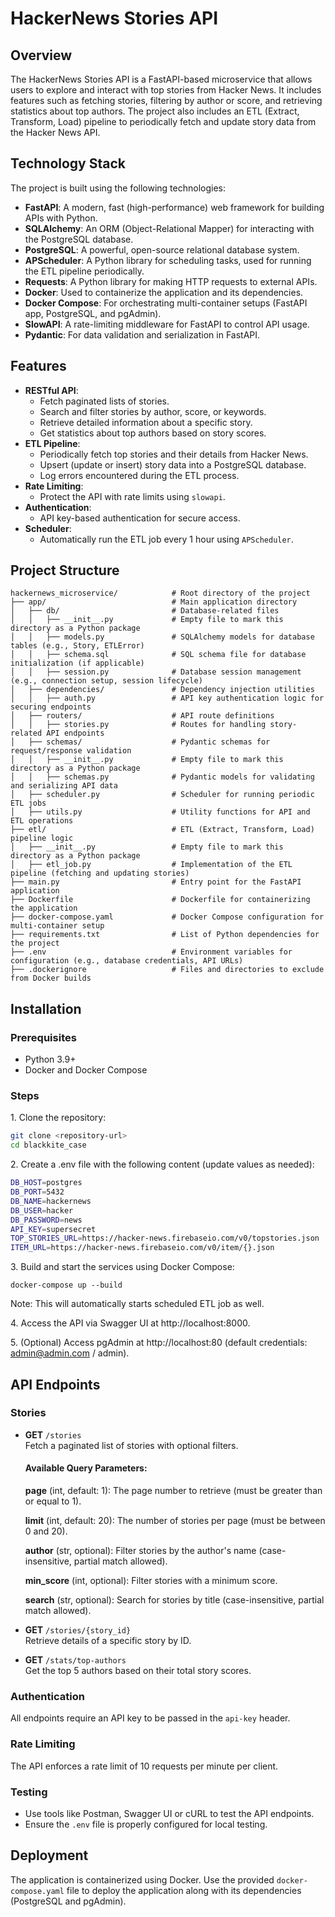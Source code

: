 # HackerNews Stories API

## Overview

The HackerNews Stories API is a FastAPI-based microservice that allows users to explore and interact with top stories from Hacker News. It includes features such as fetching stories, filtering by author or score, and retrieving statistics about top authors. The project also includes an ETL (Extract, Transform, Load) pipeline to periodically fetch and update story data from the Hacker News API.

## Technology Stack

The project is built using the following technologies:

- **FastAPI**: A modern, fast (high-performance) web framework for building APIs with Python.
- **SQLAlchemy**: An ORM (Object-Relational Mapper) for interacting with the PostgreSQL database.
- **PostgreSQL**: A powerful, open-source relational database system.
- **APScheduler**: A Python library for scheduling tasks, used for running the ETL pipeline periodically.
- **Requests**: A Python library for making HTTP requests to external APIs.
- **Docker**: Used to containerize the application and its dependencies.
- **Docker Compose**: For orchestrating multi-container setups (FastAPI app, PostgreSQL, and pgAdmin).
- **SlowAPI**: A rate-limiting middleware for FastAPI to control API usage.
- **Pydantic**: For data validation and serialization in FastAPI.

## Features

- **RESTful API**:
  - Fetch paginated lists of stories.
  - Search and filter stories by author, score, or keywords.
  - Retrieve detailed information about a specific story.
  - Get statistics about top authors based on story scores.
- **ETL Pipeline**:
  - Periodically fetch top stories and their details from Hacker News.
  - Upsert (update or insert) story data into a PostgreSQL database.
  - Log errors encountered during the ETL process.
- **Rate Limiting**:
  - Protect the API with rate limits using `slowapi`.
- **Authentication**:
  - API key-based authentication for secure access.
- **Scheduler**:
  - Automatically run the ETL job every 1 hour using `APScheduler`.

## Project Structure
```
hackernews_microservice/            # Root directory of the project
├── app/                            # Main application directory
│   ├── db/                         # Database-related files
│   │   ├── __init__.py             # Empty file to mark this directory as a Python package
│   │   ├── models.py               # SQLAlchemy models for database tables (e.g., Story, ETLError)
│   │   ├── schema.sql              # SQL schema file for database initialization (if applicable)
│   │   ├── session.py              # Database session management (e.g., connection setup, session lifecycle)
│   ├── dependencies/               # Dependency injection utilities
│   │   ├── auth.py                 # API key authentication logic for securing endpoints
│   ├── routers/                    # API route definitions
│   │   ├── stories.py              # Routes for handling story-related API endpoints
│   ├── schemas/                    # Pydantic schemas for request/response validation
│   │   ├── __init__.py             # Empty file to mark this directory as a Python package
│   │   ├── schemas.py              # Pydantic models for validating and serializing API data
│   ├── scheduler.py                # Scheduler for running periodic ETL jobs
│   ├── utils.py                    # Utility functions for API and ETL operations
├── etl/                            # ETL (Extract, Transform, Load) pipeline logic
│   ├── __init__.py                 # Empty file to mark this directory as a Python package
│   ├── etl_job.py                  # Implementation of the ETL pipeline (fetching and updating stories)
├── main.py                         # Entry point for the FastAPI application
├── Dockerfile                      # Dockerfile for containerizing the application
├── docker-compose.yaml             # Docker Compose configuration for multi-container setup
├── requirements.txt                # List of Python dependencies for the project
├── .env                            # Environment variables for configuration (e.g., database credentials, API URLs)
├── .dockerignore                   # Files and directories to exclude from Docker builds
```
## Installation

### Prerequisites

- Python 3.9+
- Docker and Docker Compose

### Steps

1\. Clone the repository:

``` bash
git clone <repository-url>
cd blackkite_case
```

2\. Create a .env file with the following content (update values as needed):

```bash
DB_HOST=postgres
DB_PORT=5432
DB_NAME=hackernews
DB_USER=hacker
DB_PASSWORD=news
API_KEY=supersecret
TOP_STORIES_URL=https://hacker-news.firebaseio.com/v0/topstories.json
ITEM_URL=https://hacker-news.firebaseio.com/v0/item/{}.json

```

3\. Build and start the services using Docker Compose:

```
docker-compose up --build
```
Note: This will automatically starts scheduled ETL job as well.

4\. Access the API via Swagger UI at http://localhost:8000.

5\. (Optional) Access pgAdmin at http://localhost:80 (default credentials: admin@admin.com / admin).

API Endpoints
-------------

### Stories

-   **GET** `/stories`\
    Fetch a paginated list of stories with optional filters.
    #### Available Query Parameters:
    **page** (int, default: 1): The page number to retrieve (must be greater than or equal to 1).

    **limit** (int, default: 20): The number of stories per page (must be between 0 and 20).
    
    **author** (str, optional): Filter stories by the author's name (case-insensitive, partial match allowed).

    **min_score** (int, optional): Filter stories with a minimum score.
    
    **search** (str, optional): Search for stories by title (case-insensitive, partial match allowed).

-   **GET** `/stories/{story_id}`\
    Retrieve details of a specific story by ID.

-   **GET** `/stats/top-authors`\
    Get the top 5 authors based on their total story scores.

### Authentication

All endpoints require an API key to be passed in the `api-key` header.

### Rate Limiting

The API enforces a rate limit of 10 requests per minute per client.

### Testing

-   Use tools like Postman, Swagger UI or cURL to test the API endpoints.
-   Ensure the `.env` file is properly configured for local testing.

Deployment
----------

The application is containerized using Docker. Use the provided `docker-compose.yaml` file to deploy the application along with its dependencies (PostgreSQL and pgAdmin).
